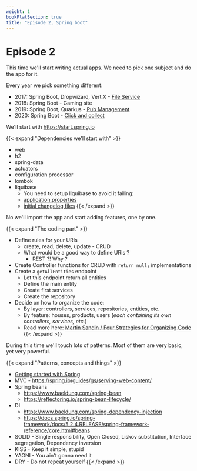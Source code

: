```yaml
---
weight: 1
bookFlatSection: true
title: "Episode 2, Spring boot"
---
```


# Episode 2

This time we'll start writing actual apps. We need to pick one subject and do the app for it.

Every year we pick something different:
- 2017: Spring Boot, Dropwizard, Vert.X - [File Service](https://github.com/becoming/spring-boot-vertx-dropwizard)
- 2018: Spring Boot - Gaming site
- 2019: Spring Boot, Quarkus - [Pub Management](https://github.com/becoming/pub-management)
- 2020: Spring Boot - [Click and collect](https://github.com/becoming/click-and-collect)

We'll start with https://start.spring.io

{{< expand "Dependencies we'll start with" >}}
- web
- h2
- spring-data
- actuators
- configuration processor
- lombok
- liquibase
  - You need to setup liquibase to avoid it failing: 
  - [application.properties](https://gitlab.com/rodislav/miage2020/-/blob/master/click-and-collect/src/main/resources/application.properties#L1)
  - [initial changelog files](https://gitlab.com/rodislav/miage2020/-/tree/master/click-and-collect/src/main/resources/db/changelog)
{{< /expand >}}

No we'll import the app and start adding features, one by one.

{{< expand "The coding part" >}}
- Define rules for your URIs
  - create, read, delete, update - CRUD
  - What would be a good way to define URIs ?
    - REST ?! Why ?
- Create Controller functions for CRUD with `return null;` implementations
- Create a `getAllEntities` endpoint
    - Let this endpoint return all entities
    - Define the main entity
    - Create first services
    - Create the repository
- Decide on how to organize the code:
  - By layer: controllers, services, repositories, entities, etc.
  - By feature: houses, products, users (_each containing its own controllers, services, etc._)
  - Read more here: [Martin Sandin / Four Strategies for Organizing Code](https://medium.com/@msandin/strategies-for-organizing-code-2c9d690b6f33)
{{< /expand >}}

During this time we'll touch lots of patterns. 
Most of them are very basic, yet very powerful.

{{< expand "Patterns, concepts and things" >}}
- [Getting started with Spring](https://spring.io/projects/spring-boot)
- MVC - https://spring.io/guides/gs/serving-web-content/
- Spring beans
  - https://www.baeldung.com/spring-bean
  - https://reflectoring.io/spring-bean-lifecycle/
- DI 
  - https://www.baeldung.com/spring-dependency-injection
  - https://docs.spring.io/spring-framework/docs/5.2.4.RELEASE/spring-framework-reference/core.html#beans
- SOLID - Single responsibility, Open Closed, Liskov substitution, Interface segregation, Dependency inversion
- KISS - Keep it simple, stupid
- YAGNI - You ain't gonna need it
- DRY - Do not repeat yourself
{{< /expand >}}
